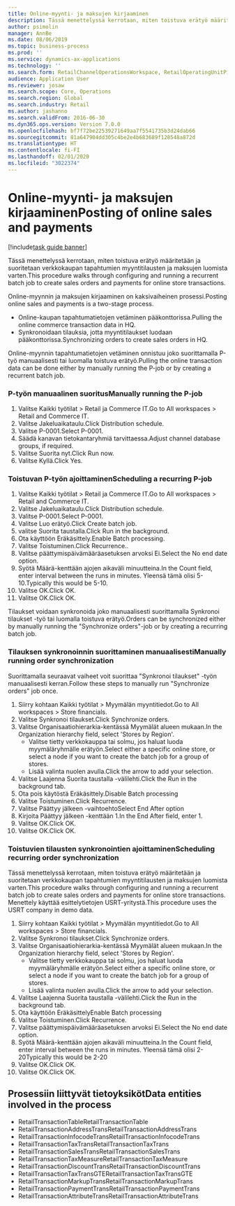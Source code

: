 ```yaml
---
title: Online-myynti- ja maksujen kirjaaminen
description: Tässä menettelyssä kerrotaan, miten toistuva erätyö määritetään ja suoritetaan verkkokaupan tapahtumien myyntitilausten ja maksujen luomista varten.
author: psimolin
manager: AnnBe
ms.date: 08/06/2019
ms.topic: business-process
ms.prod: ''
ms.service: dynamics-ax-applications
ms.technology: ''
ms.search.form: RetailChannelOperationsWorkspace, RetailOperatingUnitPicker, SysRecurrence
audience: Application User
ms.reviewer: josaw
ms.search.scope: Core, Operations
ms.search.region: Global
ms.search.industry: Retail
ms.author: jashanno
ms.search.validFrom: 2016-06-30
ms.dyn365.ops.version: Version 7.0.0
ms.openlocfilehash: bf7f72be22539271649aa7f5541735b3d24dab66
ms.sourcegitcommit: 81a647904dd305c4be2e4b683689f128548a872d
ms.translationtype: HT
ms.contentlocale: fi-FI
ms.lasthandoff: 02/01/2020
ms.locfileid: "3022374"
---
```

# <a name="posting-of-online-sales-and-payments"></a><span data-ttu-id="42fae-103">Online-myynti- ja maksujen kirjaaminen</span><span class="sxs-lookup"><span data-stu-id="42fae-103">Posting of online sales and payments</span></span>

[!include[task guide banner](../includes/task-guide-banner.md)]

<span data-ttu-id="42fae-104">Tässä menettelyssä kerrotaan, miten toistuva erätyö määritetään ja suoritetaan verkkokaupan tapahtumien myyntitilausten ja maksujen luomista varten.</span><span class="sxs-lookup"><span data-stu-id="42fae-104">This procedure walks through configuring and running a recurrent batch job to create sales orders and payments for online store transactions.</span></span>

<span data-ttu-id="42fae-105">Online-myynnin ja maksujen kirjaaminen on kaksivaiheinen prosessi.</span><span class="sxs-lookup"><span data-stu-id="42fae-105">Posting online sales and payments is a two-stage process.</span></span>

- <span data-ttu-id="42fae-106">Online-kaupan tapahtumatietojen vetäminen pääkonttorissa.</span><span class="sxs-lookup"><span data-stu-id="42fae-106">Pulling the online commerce transaction data in HQ.</span></span>
- <span data-ttu-id="42fae-107">Synkronoidaan tilauksia, jotta myyntitilaukset luodaan pääkonttorissa.</span><span class="sxs-lookup"><span data-stu-id="42fae-107">Synchronizing orders to create sales orders in HQ.</span></span>

<span data-ttu-id="42fae-108">Online-myynnin tapahtumatietojen vetäminen onnistuu joko suorittamalla P-työ manuaalisesti tai luomalla toistuva erätyö.</span><span class="sxs-lookup"><span data-stu-id="42fae-108">Pulling the online transaction data can be done either by manually running the P-job or by creating a recurrent batch job.</span></span>

### <a name="manually-running-the-p-job"></a><span data-ttu-id="42fae-109">P-työn manuaalinen suoritus</span><span class="sxs-lookup"><span data-stu-id="42fae-109">Manually running the P-job</span></span>

1. <span data-ttu-id="42fae-110">Valitse Kaikki työtilat > Retail ja Commerce IT.</span><span class="sxs-lookup"><span data-stu-id="42fae-110">Go to All workspaces > Retail and Commerce IT.</span></span>
2. <span data-ttu-id="42fae-111">Valitse Jakeluaikataulu.</span><span class="sxs-lookup"><span data-stu-id="42fae-111">Click Distribution schedule.</span></span>
3. <span data-ttu-id="42fae-112">Valitse P-0001.</span><span class="sxs-lookup"><span data-stu-id="42fae-112">Select P-0001.</span></span>
4. <span data-ttu-id="42fae-113">Säädä kanavan tietokantaryhmiä tarvittaessa.</span><span class="sxs-lookup"><span data-stu-id="42fae-113">Adjust channel database groups, if required.</span></span>
5. <span data-ttu-id="42fae-114">Valitse Suorita nyt.</span><span class="sxs-lookup"><span data-stu-id="42fae-114">Click Run now.</span></span>
6. <span data-ttu-id="42fae-115">Valitse Kyllä.</span><span class="sxs-lookup"><span data-stu-id="42fae-115">Click Yes.</span></span>

### <a name="scheduling-a-recurring-p-job"></a><span data-ttu-id="42fae-116">Toistuvan P-työn ajoittaminen</span><span class="sxs-lookup"><span data-stu-id="42fae-116">Scheduling a recurring P-job</span></span>

1. <span data-ttu-id="42fae-117">Valitse Kaikki työtilat > Retail ja Commerce IT.</span><span class="sxs-lookup"><span data-stu-id="42fae-117">Go to All workspaces > Retail and Commerce IT.</span></span>
2. <span data-ttu-id="42fae-118">Valitse Jakeluaikataulu.</span><span class="sxs-lookup"><span data-stu-id="42fae-118">Click Distribution schedule.</span></span>
3. <span data-ttu-id="42fae-119">Valitse P-0001.</span><span class="sxs-lookup"><span data-stu-id="42fae-119">Select P-0001.</span></span>
4. <span data-ttu-id="42fae-120">Valitse Luo erätyö.</span><span class="sxs-lookup"><span data-stu-id="42fae-120">Click Create batch job.</span></span>
5. <span data-ttu-id="42fae-121">valitse Suorita taustalla.</span><span class="sxs-lookup"><span data-stu-id="42fae-121">Click Run in the background.</span></span>
5. <span data-ttu-id="42fae-122">Ota käyttöön Eräkäsittely.</span><span class="sxs-lookup"><span data-stu-id="42fae-122">Enable Batch processing.</span></span>
6. <span data-ttu-id="42fae-123">Valitse Toistuminen.</span><span class="sxs-lookup"><span data-stu-id="42fae-123">Click Recurrence..</span></span>
7. <span data-ttu-id="42fae-124">Valitse päättymispäivämääräasetuksen arvoksi Ei.</span><span class="sxs-lookup"><span data-stu-id="42fae-124">Select the No end date option.</span></span>
8. <span data-ttu-id="42fae-125">Syötä Määrä-kenttään ajojen aikaväli minuutteina.</span><span class="sxs-lookup"><span data-stu-id="42fae-125">In the Count field, enter interval between the runs in minutes.</span></span> <span data-ttu-id="42fae-126">Yleensä tämä olisi 5-10.</span><span class="sxs-lookup"><span data-stu-id="42fae-126">Typically this would be 5-10.</span></span>
9. <span data-ttu-id="42fae-127">Valitse OK.</span><span class="sxs-lookup"><span data-stu-id="42fae-127">Click OK.</span></span>
10. <span data-ttu-id="42fae-128">Valitse OK.</span><span class="sxs-lookup"><span data-stu-id="42fae-128">Click OK.</span></span>

<span data-ttu-id="42fae-129">Tilaukset voidaan synkronoida joko manuaalisesti suorittamalla Synkronoi tilaukset -työ tai luomalla toistuva erätyö.</span><span class="sxs-lookup"><span data-stu-id="42fae-129">Orders can be synchronized either by manually running the "Synchronize orders"-job or by creating a recurring batch job.</span></span>

### <a name="manually-running-order-synchronization"></a><span data-ttu-id="42fae-130">Tilauksen synkronoinnin suorittaminen manuaalisesti</span><span class="sxs-lookup"><span data-stu-id="42fae-130">Manually running order synchronization</span></span> 

<span data-ttu-id="42fae-131">Suorittamalla seuraavat vaiheet voit suorittaa "Synkronoi tilaukset" -työn manuaalisesti kerran.</span><span class="sxs-lookup"><span data-stu-id="42fae-131">Follow these steps to manually run "Synchronize orders" job once.</span></span>

1. <span data-ttu-id="42fae-132">Siirry kohtaan Kaikki työtilat > Myymälän myyntitiedot.</span><span class="sxs-lookup"><span data-stu-id="42fae-132">Go to All workspaces > Store financials.</span></span>
2. <span data-ttu-id="42fae-133">Valitse Synkronoi tilaukset.</span><span class="sxs-lookup"><span data-stu-id="42fae-133">Click Synchronize orders.</span></span>
3. <span data-ttu-id="42fae-134">Valitse Organisaatiohierarkia-kentässä Myymälät alueen mukaan.</span><span class="sxs-lookup"><span data-stu-id="42fae-134">In the Organization hierarchy field, select 'Stores by Region'.</span></span>
    * <span data-ttu-id="42fae-135">Valitse tietty verkkokauppa tai solmu, jos haluat luoda myymäläryhmälle erätyön.</span><span class="sxs-lookup"><span data-stu-id="42fae-135">Select either a specific online store, or select a node if you want to create the batch job for a group of stores.</span></span>  
    * <span data-ttu-id="42fae-136">Lisää valinta nuolen avulla.</span><span class="sxs-lookup"><span data-stu-id="42fae-136">Click the arrow to add your selection.</span></span>  
4. <span data-ttu-id="42fae-137">Valitse Laajenna Suorita taustalla -välilehti.</span><span class="sxs-lookup"><span data-stu-id="42fae-137">Click the Run in the background tab.</span></span>
5. <span data-ttu-id="42fae-138">Ota pois käytöstä Eräkäsittely.</span><span class="sxs-lookup"><span data-stu-id="42fae-138">Disable Batch processing</span></span>
6. <span data-ttu-id="42fae-139">Valitse Toistuminen.</span><span class="sxs-lookup"><span data-stu-id="42fae-139">Click Recurrence.</span></span>
7. <span data-ttu-id="42fae-140">Valitse Päättyy jälkeen -vaihtoehto</span><span class="sxs-lookup"><span data-stu-id="42fae-140">Select End After option</span></span>
8. <span data-ttu-id="42fae-141">Kirjoita Päättyy jälkeen -kenttään 1.</span><span class="sxs-lookup"><span data-stu-id="42fae-141">In the End After field, enter 1.</span></span>
9. <span data-ttu-id="42fae-142">Valitse OK.</span><span class="sxs-lookup"><span data-stu-id="42fae-142">Click OK.</span></span>
10. <span data-ttu-id="42fae-143">Valitse OK.</span><span class="sxs-lookup"><span data-stu-id="42fae-143">Click OK.</span></span>

### <a name="scheduling-recurring-order-synchronization"></a><span data-ttu-id="42fae-144">Toistuvien tilausten synkronointien ajoittaminen</span><span class="sxs-lookup"><span data-stu-id="42fae-144">Scheduling recurring order synchronization</span></span>

<span data-ttu-id="42fae-145">Tässä menettelyssä kerrotaan, miten toistuva erätyö määritetään ja suoritetaan verkkokaupan tapahtumien myyntitilausten ja maksujen luomista varten.</span><span class="sxs-lookup"><span data-stu-id="42fae-145">This procedure walks through configuring and running a recurrent batch job to create sales orders and payments for online store transactions.</span></span> <span data-ttu-id="42fae-146">Menettely käyttää esittelytietojen USRT-yritystä.</span><span class="sxs-lookup"><span data-stu-id="42fae-146">This procedure uses the USRT company in demo data.</span></span>

1. <span data-ttu-id="42fae-147">Siirry kohtaan Kaikki työtilat > Myymälän myyntitiedot.</span><span class="sxs-lookup"><span data-stu-id="42fae-147">Go to All workspaces > Store financials.</span></span>
2. <span data-ttu-id="42fae-148">Valitse Synkronoi tilaukset.</span><span class="sxs-lookup"><span data-stu-id="42fae-148">Click Synchronize orders.</span></span>
3. <span data-ttu-id="42fae-149">Valitse Organisaatiohierarkia-kentässä Myymälät alueen mukaan.</span><span class="sxs-lookup"><span data-stu-id="42fae-149">In the Organization hierarchy field, select 'Stores by Region'.</span></span>
    * <span data-ttu-id="42fae-150">Valitse tietty verkkokauppa tai solmu, jos haluat luoda myymäläryhmälle erätyön.</span><span class="sxs-lookup"><span data-stu-id="42fae-150">Select either a specific online store, or select a node if you want to create the batch job for a group of stores.</span></span>  
    * <span data-ttu-id="42fae-151">Lisää valinta nuolen avulla.</span><span class="sxs-lookup"><span data-stu-id="42fae-151">Click the arrow to add your selection.</span></span>  
4. <span data-ttu-id="42fae-152">Valitse Laajenna Suorita taustalla -välilehti.</span><span class="sxs-lookup"><span data-stu-id="42fae-152">Click the Run in the background tab.</span></span>
5. <span data-ttu-id="42fae-153">Ota käyttöön Eräkäsittely</span><span class="sxs-lookup"><span data-stu-id="42fae-153">Enable Batch processing</span></span>
6. <span data-ttu-id="42fae-154">Valitse Toistuminen.</span><span class="sxs-lookup"><span data-stu-id="42fae-154">Click Recurrence.</span></span>
7. <span data-ttu-id="42fae-155">Valitse päättymispäivämääräasetuksen arvoksi Ei.</span><span class="sxs-lookup"><span data-stu-id="42fae-155">Select the No end date option.</span></span>
8. <span data-ttu-id="42fae-156">Syötä Määrä-kenttään ajojen aikaväli minuutteina.</span><span class="sxs-lookup"><span data-stu-id="42fae-156">In the Count field, enter interval between the runs in minutes.</span></span> <span data-ttu-id="42fae-157">Yleensä tämä olisi 2-20</span><span class="sxs-lookup"><span data-stu-id="42fae-157">Typically this would be 2-20</span></span>
9. <span data-ttu-id="42fae-158">Valitse OK.</span><span class="sxs-lookup"><span data-stu-id="42fae-158">Click OK.</span></span>
10. <span data-ttu-id="42fae-159">Valitse OK.</span><span class="sxs-lookup"><span data-stu-id="42fae-159">Click OK.</span></span>

## <a name="data-entities-involved-in-the-process"></a><span data-ttu-id="42fae-160">Prosessiin liittyvät tietoyksiköt</span><span class="sxs-lookup"><span data-stu-id="42fae-160">Data entities involved in the process</span></span>

- <span data-ttu-id="42fae-161">RetailTransactionTable</span><span class="sxs-lookup"><span data-stu-id="42fae-161">RetailTransactionTable</span></span>
- <span data-ttu-id="42fae-162">RetailTransactionAddressTrans</span><span class="sxs-lookup"><span data-stu-id="42fae-162">RetailTransactionAddressTrans</span></span>
- <span data-ttu-id="42fae-163">RetailTransactionInfocodeTrans</span><span class="sxs-lookup"><span data-stu-id="42fae-163">RetailTransactionInfocodeTrans</span></span>
- <span data-ttu-id="42fae-164">RetailTransactionTaxTrans</span><span class="sxs-lookup"><span data-stu-id="42fae-164">RetailTransactionTaxTrans</span></span>
- <span data-ttu-id="42fae-165">RetailTransactionSalesTrans</span><span class="sxs-lookup"><span data-stu-id="42fae-165">RetailTransactionSalesTrans</span></span>
- <span data-ttu-id="42fae-166">RetailTransactionTaxMeasure</span><span class="sxs-lookup"><span data-stu-id="42fae-166">RetailTransactionTaxMeasure</span></span>
- <span data-ttu-id="42fae-167">RetailTransactionDiscountTrans</span><span class="sxs-lookup"><span data-stu-id="42fae-167">RetailTransactionDiscountTrans</span></span>
- <span data-ttu-id="42fae-168">RetailTransactionTaxTransGTE</span><span class="sxs-lookup"><span data-stu-id="42fae-168">RetailTransactionTaxTransGTE</span></span>
- <span data-ttu-id="42fae-169">RetailTransactionMarkupTrans</span><span class="sxs-lookup"><span data-stu-id="42fae-169">RetailTransactionMarkupTrans</span></span>
- <span data-ttu-id="42fae-170">RetailTransactionPaymentTrans</span><span class="sxs-lookup"><span data-stu-id="42fae-170">RetailTransactionPaymentTrans</span></span>
- <span data-ttu-id="42fae-171">RetailTransactionAttributeTrans</span><span class="sxs-lookup"><span data-stu-id="42fae-171">RetailTransactionAttributeTrans</span></span>
